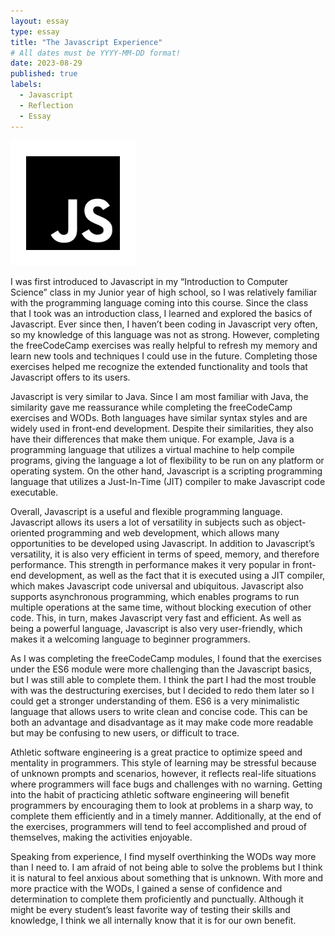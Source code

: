 ```yaml
---
layout: essay
type: essay
title: "The Javascript Experience"
# All dates must be YYYY-MM-DD format!
date: 2023-08-29
published: true
labels:
  - Javascript
  - Reflection
  - Essay
---
```


<img width="200px" class="rounded float-start pe-4" src="../img/difficulty/javascript.png">

I was first introduced to Javascript in my “Introduction to Computer Science” class in my Junior year of high school, so I was relatively familiar with the programming language coming into this course. Since the class that I took was an introduction class, I learned and explored the basics of Javascript. Ever since then, I haven’t been coding in Javascript very often, so my knowledge of this language was not as strong. However, completing the freeCodeCamp exercises was really helpful to refresh my memory and learn new tools and techniques I could use in the future. Completing those exercises helped me recognize the extended functionality and tools that Javascript offers to its users. 

Javascript is very similar to Java. Since I am most familiar with Java, the similarity gave me reassurance while completing the freeCodeCamp exercises and WODs. Both languages have similar syntax styles and are widely used in front-end development. Despite their similarities, they also have their differences that make them unique. For example, Java is a programming language that utilizes a virtual machine to help compile programs, giving the language a lot of flexibility to be run on any platform or operating system. On the other hand, Javascript is a scripting programming language that utilizes a Just-In-Time (JIT) compiler to make Javascript code executable. 

Overall, Javascript is a useful and flexible programming language. Javascript allows its users a lot of versatility in subjects such as object-oriented programming and web development, which allows many opportunities to be developed using Javascript. In addition to Javascript’s versatility, it is also very efficient in terms of speed, memory, and therefore performance. This strength in performance makes it very popular in front-end development, as well as the fact that it is executed using a JIT compiler, which makes Javascript code universal and ubiquitous. Javascript also supports asynchronous programming, which enables programs to run multiple operations at the same time, without blocking execution of other code. This, in turn, makes Javascript very fast and efficient. As well as being a powerful language, Javascript is also very user-friendly, which makes it a welcoming language to beginner programmers. 

As I was completing the freeCodeCamp modules, I found that the exercises under the ES6 module were more challenging than the Javascript basics, but I was still able to complete them. I think the part I had the most trouble with was the destructuring exercises, but I decided to redo them later so I could get a stronger understanding of them. ES6 is a very minimalistic language that allows users to write clean and concise code. This can be both an advantage and disadvantage as it may make code more readable but may be confusing to new users, or difficult to trace. 

Athletic software engineering is a great practice to optimize speed and mentality in programmers. This style of learning may be stressful because of unknown prompts and scenarios, however, it reflects real-life situations where programmers will face bugs and challenges with no warning. Getting into the habit of practicing athletic software engineering will benefit programmers by encouraging them to look at problems in a sharp way, to complete them efficiently and in a timely manner. Additionally, at the end of the exercises, programmers will tend to feel accomplished and proud of themselves, making the activities enjoyable. 

Speaking from experience, I find myself overthinking the WODs way more than I need to. I am afraid of not being able to solve the problems but I think it is natural to feel anxious about something that is unknown. With more and more practice with the WODs, I gained a sense of confidence and determination to complete them proficiently and punctually. Although it might be every student’s least favorite way of testing their skills and knowledge, I think we all internally know that it is for our own benefit. 
